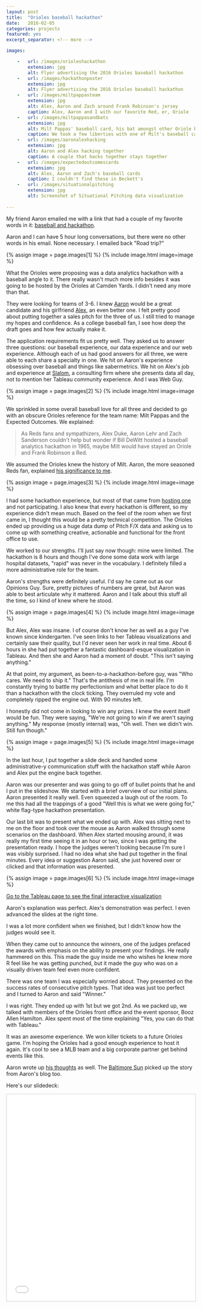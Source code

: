 ```yaml
---
layout: post
title:  "Orioles baseball hackathon"
date:   2016-02-05
categories: projects
featured: yes
excerpt_separator: <!-- more -->

images:

    -   url: /images/orioleshackathon
        extension: jpg
        alt: Flyer advertising the 2016 Orioles baseball hackathon
    -   url: /images/hackathonposter
        extension: jpg
        alt: Flyer advertising the 2016 Orioles baseball hackathon
    -   url: /images/miltpappasteam
        extension: jpg
        alt: Alex, Aaron and Zach around Frank Robinson's jersey
        caption: Alex, Aaron and I with our favorite Red, er, Oriole
    -   url: /images/miltpappasandbats
        extension: jpg
        alt: Milt Pappas' baseball card, his bat amongst other Oriole bats
        caption: We took a few liberties with one of Milt's baseball cards. And then found his bat hanging on the wall at Camden Yards.
    -   url: /images/aaronalexhacking
        extension: jpg
        alt: Aaron and Alex hacking together
        caption: A couple that hacks together stays together
    -   url: /images/expectedoutcomescards
        extension: jpg
        alt: Alex, Aaron and Zach's baseball cards
        caption: I couldn't find these in Beckett's
    -   url: /images/situationalpitching
        extension: jpg
        alt: Screenshot of Situational Pitching data visualization
        
---
```


My friend Aaron emailed me with a link that had a couple of my favorite words in it: [baseball and hackathon](https://www.eventbrite.com/e/baseball-analytics-hackathon-registration-20112410762 "Orioles baseball hackathon").

Aaron and I can have 5 hour long conversations, but there were no other words in his email. None necessary. I emailed back "Road trip?"

{% assign image = page.images[1] %}
{% include image.html image=image %}

What the Orioles were proposing was a data analytics hackathon with a baseball angle to it. There really wasn't much more info besides it was going to be hosted by the Orioles at Camden Yards. I didn't need any more than that.

They were looking for teams of 3-6. I knew [Aaron](http://aaronjlehr.com "Aaron Lehr") would be a great candidate and his girlfriend [Alex](https://duchessofdata.wordpress.com/ "Alex Duke"), an even better one. I felt pretty good about putting together a sales pitch for the three of us. I still tried to manage my hopes and confidence. As a college baseball fan, I see how deep the draft goes and how few actually make it.

The application requirements fit us pretty well. They asked us to answer three questions: our baseball experience, our data experience and our web experience. Although each of us had good answers for all three, we were able to each share a specialty in one. We hit on Aaron's experience obsessing over baseball and things like sabermetrics. We hit on Alex's job and experience at [Slalom](https://www.slalom.com/ "Slalom Consulting"), a consulting firm where she presents data all day, not to mention her Tableau community experience. And I was Web Guy.

{% assign image = page.images[2] %}
{% include image.html image=image %}

We sprinkled in some overall baseball love for all three and decided to go with an obscure Orioles reference for the team name: Milt Pappas and the Expected Outcomes. We explained: 

> As Reds fans and sympathizers, Alex Duke, Aaron Lehr and Zach Sanderson couldn't help but wonder if Bill DeWitt hosted a baseball analytics hackathon in 1965, maybe Milt would have stayed an Oriole and Frank Robinson a Red.

We assumed the Orioles knew the history of Milt. Aaron, the more seasoned Reds fan, explained [his significance to me](https://en.wikipedia.org/wiki/Milt_Pappas#Cincinnati_Reds "Milt Pappas traded to the Reds").

{% assign image = page.images[3] %}
{% include image.html image=image %}

I had some hackathon experience, but most of that came from [hosting one](https://www.flickr.com/photos/zachsanderson/albums/72157664829044063 "Dev/Iowa Hackathon") and not participating. I also knew that every hackathon is different, so my experience didn't mean much. Based on the feel of the room when we first came in, I thought this would be a pretty technical competition. The Orioles ended up providing us a huge data dump of Pitch F/X data and asking us to come up with something creative, actionable and functional for the front office to use.

We worked to our strengths. I'll just say now though: mine were limited. The hackathon is 8 hours and though I've done some data work with large hospital datasets, "rapid" was never in the vocabulary. I definitely filled a more administrative role for the team.

Aaron's strengths were definitely useful. I'd say he came out as our Opinions Guy. Sure, pretty pictures of numbers are great, but Aaron was able to best articulate why it mattered. Aaron and I talk about this stuff all the time, so I kind of knew where he stood.

{% assign image = page.images[4] %}
{% include image.html image=image %}

But Alex, Alex was insane. I of course don't know her as well as a guy I've known since kindergarten. I've seen links to her Tableau visualizations and certainly saw their quality, but I'd never seen her work in real time. About 6 hours in she had put together a fantastic dashboard-esque visualization in Tableau. And then she and Aaron had a moment of doubt. "This isn't saying anything."

At that point, my argument, as been-to-a-hackathon-before guy, was "Who cares. We need to ship it." That's the antithesis of me in real life. I'm constantly trying to battle my perfectionism and what better place to do it than a hackathon with the clock ticking. They overruled my vote and completely ripped the engine out. With 90 minutes left.

I honestly did not come in looking to win any prizes. I knew the event itself would be fun. They were saying, "We're not going to win if we aren't saying anything." My response (mostly internal) was, "Oh well. Then we didn't win. Still fun though."

{% assign image = page.images[5] %}
{% include image.html image=image %}

In the last hour, I put together a slide deck and handled some administrative-y communication stuff with the hackathon staff while Aaron and Alex put the engine back together.

Aaron was our presenter and was going to go off of bullet points that he and I put in the slideshow. We started with a brief overview of our initial plans. Aaron presented it really well. Even squeezed a laugh out of the room. To me this had all the trappings of a good "Well this is what we were going for," white flag-type hackathon presentation.

Our last bit was to present what we ended up with. Alex was sitting next to me on the floor and took over the mouse as Aaron walked through some scenarios on the dashboard. When Alex started mousing around, it was really my first time seeing it in an hour or two, since I was getting the presentation ready. I hope the judges weren't looking because I'm sure I was visibly surprised. I had no idea what she had put together in the final minutes. Every idea or suggestion Aaron said, she just hovered over or clicked and that information was presented.

{% assign image = page.images[6] %}
{% include image.html image=image %}

[Go to the Tableau page to see the final interactive visualization](https://public.tableau.com/profile/alexandria4237#!/vizhome/ExpectedOutcomes/Dashboard1 "The final product")

Aaron's explanation was perfect. Alex's demonstration was perfect. I even advanced the slides at the right time.

I was a lot more confident when we finished, but I didn't know how the judges would see it. 

When they came out to announce the winners, one of the judges prefaced the awards with emphasis on the ability to present your findings. He really hammered on this. This made the guy inside me who wishes he knew more R feel like he was getting punched, but it made the guy who was on a visually driven team feel even more confident.

There was one team I was especially worried about. They presented on the success rates of consecutive pitch types. That idea was just too perfect and I turned to Aaron and said "Winner."

I was right. They ended up with 1st but we got 2nd. As we packed up, we talked with members of the Orioles front office and the event sponsor, Booz Allen Hamilton. Alex spent most of the time explaining "Yes, you can do that with Tableau."

It was an awesome experience. We won killer tickets to a future Orioles game. I'm hoping the Orioles had a good enough experience to host it again. It's cool to see a MLB team and a big corporate partner get behind events like this.

Aaron wrote up [his thoughts](http://aaronjlehr.com/home/hacking-in-baltimore "Aaron Lehr's Orioles hackathon experience") as well. The [Baltimore Sun](http://www.baltimoresun.com/sports/bal-for-orioles-hackathon-participant-an-impossibly-complex-task-make-sense-of-data-20160209-story.html "Baltimore Sun on the hackathon") picked up the story from Aaron's blog too.

Here's our slidedeck:

<iframe src="//www.slideshare.net/slideshow/embed_code/key/xdxSdcKteK9Qt2" width="725" height="550" frameborder="0" marginwidth="0" marginheight="0" scrolling="no" style="border:1px solid #CCC; border-width:1px; margin-bottom:5px; max-width: 100%;" allowfullscreen> </iframe>